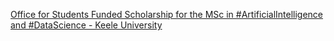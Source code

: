 [Office for Students Funded Scholarship for the MSc in #ArtificialIntelligence and #DataScience - Keele University](https://qi.tc/qi/112963)